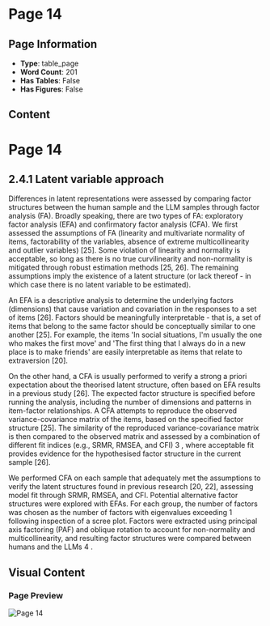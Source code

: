 # Page 14

## Page Information

- **Type**: table_page
- **Word Count**: 201
- **Has Tables**: False
- **Has Figures**: False

## Content

# Page 14

## 2.4.1 Latent variable approach

Differences in latent representations were assessed by comparing factor structures between the human sample and the LLM samples through factor analysis (FA). Broadly speaking, there are two types of FA: exploratory factor analysis (EFA) and confirmatory factor analysis (CFA). We first assessed the assumptions of FA (linearity and multivariate normality of items, factorability of the variables, absence of extreme multicollinearity and outlier variables) [25]. Some violation of linearity and normality is acceptable, so long as there is no true curvilinearity and non-normality is mitigated through robust estimation methods [25, 26]. The remaining assumptions imply the existence of a latent structure (or lack thereof - in which case there is no latent variable to be estimated).

An EFA is a descriptive analysis to determine the underlying factors (dimensions) that cause variation and covariation in the responses to a set of items [26]. Factors should be meaningfully interpretable - that is, a set of items that belong to the same factor should be conceptually similar to one another [25]. For example, the items 'In social situations, I'm usually the one who makes the first move' and 'The first thing that I always do in a new place is to make friends' are easily interpretable as items that relate to extraversion [20].

On the other hand, a CFA is usually performed to verify a strong a priori expectation about the theorised latent structure, often based on EFA results in a previous study [26]. The expected factor structure is specified before running the analysis, including the number of dimensions and patterns in item-factor relationships. A CFA attempts to reproduce the observed variance-covariance matrix of the items, based on the specified factor structure [25]. The similarity of the reproduced variance-covariance matrix is then compared to the observed matrix and assessed by a combination of different fit indices (e.g., SRMR, RMSEA, and CFI) 3 , where acceptable fit provides evidence for the hypothesised factor structure in the current sample [26].

We performed CFA on each sample that adequately met the assumptions to verify the latent structures found in previous research [20, 22], assessing model fit through SRMR, RMSEA, and CFI. Potential alternative factor structures were explored with EFAs. For each group, the number of factors was chosen as the number of factors with eigenvalues exceeding 1 following inspection of a scree plot. Factors were extracted using principal axis factoring (PAF) and oblique rotation to account for non-normality and multicollinearity, and resulting factor structures were compared between humans and the LLMs 4 .

## Visual Content

### Page Preview

![Page 14](/projects/nmn/images/Cognitive_phantoms_in_LLMs_through_the_lens_of_latent_variables_page_14.png)
